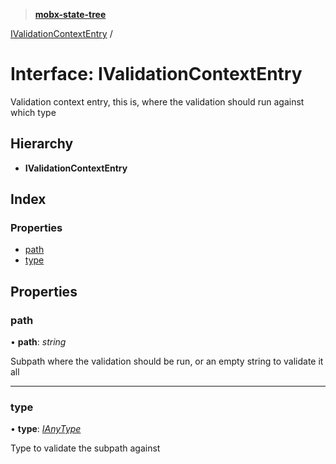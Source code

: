 > **[mobx-state-tree](../README.md)**

[IValidationContextEntry](ivalidationcontextentry.md) /

# Interface: IValidationContextEntry

Validation context entry, this is, where the validation should run against which type

## Hierarchy

* **IValidationContextEntry**

## Index

### Properties

* [path](ivalidationcontextentry.md#path)
* [type](ivalidationcontextentry.md#type)

## Properties

###  path

• **path**: *string*

Subpath where the validation should be run, or an empty string to validate it all

___

###  type

• **type**: *[IAnyType](ianytype.md)*

Type to validate the subpath against